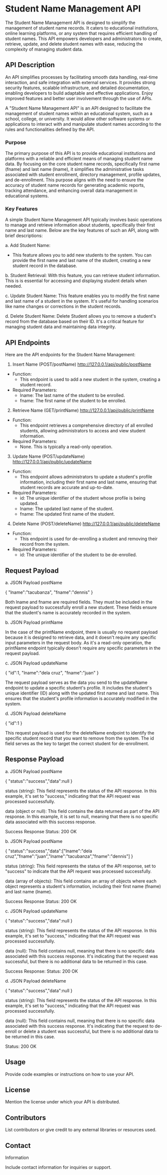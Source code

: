 # Student Name Management API

The Student Name Management API is designed to simplify the management of student name records. It caters to educational institutions, online learning platforms, or any system that requires efficient handling of student names. This API empowers developers and administrators to create, retrieve, update, and delete student names with ease, reducing the complexity of managing student data.

## API Description
An API simplifies processes by facilitating smooth data handling, real-time interaction, and safe integration with external services. It provides strong security features, scalable infrastructure, and detailed documentation, enabling developers to build adaptable and effective applications. Enjoy improved features and better user involvement through the use of APIs.

A "Student Name Management API" is an API designed to facilitate the management of student names within an educational system, such as a school, college, or university. It would allow other software systems or applications to interact with and manipulate student names according to the rules and functionalities defined by the API.

### Purpose
The primary purpose of this API is to provide educational institutions and platforms with a reliable and efficient means of managing student name data. By focusing on the core student name records, specifically first name (fname) and last name (lname), it simplifies the administrative tasks associated with student enrollment, directory management, profile updates, and de-enrollment. This purpose aligns with the need to ensure the accuracy of student name records for generating academic reports, tracking attendance, and enhancing overall data management in educational systems.

### Key Features

A simple Student Name Management API typically involves basic operations to manage and retrieve information about students, specifically their first name and last name. Below are the key features of such an API, along with brief descriptions:

a. Add Student Name: 
- This feature allows you to add new students to the system. You can provide the first name and last name of the student, creating a new student record in the database.

b. Student Retrieval: With this feature, you can retrieve student information. This is is essential for accessing and displaying student details when needed.
  
c. Update Student Name: This feature enables you to modify the first name and last name of a student in the system. It's useful for handling scenarios like name changes or corrections in the student records.

d. Delete Student Name: Delete Student allows you to remove a student's record from the database based on their ID. It's a critical feature for managing student data and maintaining data integrity.
   
## API Endpoints
Here are the API endpoints for the Student Name Management:

1. Insert Name (POST/postName) http://127.0.0.1/api/public/postName
- Function:
  - This endpoint is used to add a new student in the system, creating a student record.
- Required Parameters:
  - lname: The last name of the student to be enrolled.
  - fname: The first name of the student to be enrolled.
  
2. Retrieve Name (GET/printName) http://127.0.0.1/api/public/printName
- Function:
  - This endpoint retrieves a comprehensive directory of all enrolled students, allowing administrators to access and view student information.
- Required Parameters:
  - None. This is typically a read-only operation.

3. Update Name (POST/updateName) http://127.0.0.1/api/public/updateName
- Function:
  - This endpoint allows administrators to update a student's profile information, including their first name and last name, ensuring that student records are accurate and up-to-date.
- Required Parameters:
  - id: The unique identifier of the student whose profile is being updated.
  - lname: The updated last name of the student.
  - fname: The updated first name of the student.

4. Delete Name (POST/deleteName) http://127.0.0.1/api/public/deleteName
- Function:
  - This endpoint is used for de-enrolling a student and removing their record from the system.
- Required Parameters:
  - id: The unique identifier of the student to be de-enrolled.

## Request Payload

a. JSON Payload postName

{
  "lname":"tacubanza",
   "fname":"dennis"
}

Both lname and fname are required fields. They must be included in the request payload to successfully enroll a new student. These fields ensure that the student's name is accurately recorded in the system.

b. JSON Payload printName

In the case of the printName endpoint, there is usually no request payload because it is designed to retrieve data, and it doesn't require any specific input parameters in the request body.  As it's a read-only operation, the printName endpoint typically doesn't require any specific parameters in the request payload. 

c. JSON Payload updateName

{
  "id":1,
  "lname":"dela cruz",
   "fname":"juan"
}

The request payload serves as the data you send to the updateName endpoint to update a specific student's profile. It includes the student's unique identifier (ID) along with the updated first name and last name. This ensures that the student's profile information is accurately modified in the system.

d. JSON Payload deleteName

{
  "id":1
}

This request payload is used for the deleteName endpoint to identify the specific student record that you want to remove from the system. The id field serves as the key to target the correct student for de-enrollment.

## Response Payload

a. JSON Payload postName

{
         "status":"success","data":null
}

status (string): This field represents the status of the API response. In this example, it's set to "success," indicating that the API request was processed successfully.

data (object or null): This field contains the data returned as part of the API response. In this example, it is set to null, meaning that there is no specific data associated with this success response.

Success Response
Status: 200 OK

b. JSON Payload postName

{
         "status":"success","data":["lname":"dela cruz","fname":"juan","lname":"tacubanza","fname":"dennis"]
}

status (string): This field represents the status of the API response, set to "success" to indicate that the API request was processed successfully.

data (array of objects): This field contains an array of objects where each object represents a student's information, including their first name (fname) and last name (lname).

Success Response
Status: 200 OK

c. JSON Payload updateName

{
         "status":"success","data":null
}

status (string): This field represents the status of the API response. In this example, it's set to "success," indicating that the API request was processed successfully.

data (null): This field contains null, meaning that there is no specific data associated with this success response. It's indicating that the request was successful, but there is no additional data to be returned in this case.

Success Response:
Status: 200 OK

d. JSON Payload deleteName

{
         "status":"success","data":null
}

status (string): This field represents the status of the API response. In this example, it's set to "success," indicating that the API request was processed successfully.

data (null): This field contains null, meaning that there is no specific data associated with this success response. It's indicating that the request to de-enroll or delete a student was successful, but there is no additional data to be returned in this case.

Status: 200 OK

## Usage


Provide code examples or instructions on how to use your API.


 


## License


Mention the
license under which your API is distributed.


 


## Contributors


List
contributors or give credit to any external libraries or resources used.


 


## Contact
Information


Include contact
information for inquiries or support.
